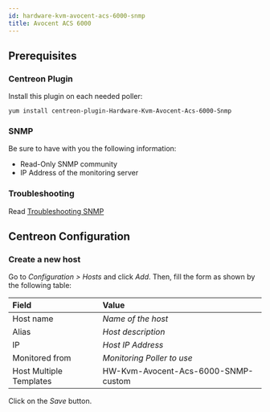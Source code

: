 ```yaml
---
id: hardware-kvm-avocent-acs-6000-snmp
title: Avocent ACS 6000
---
```


## Prerequisites

### Centreon Plugin

Install this plugin on each needed poller:

``` shell
yum install centreon-plugin-Hardware-Kvm-Avocent-Acs-6000-Snmp
```

### SNMP

Be sure to have with you the following information:

  - Read-Only SNMP community
  - IP Address of the monitoring server

### Troubleshooting

Read [Troubleshooting
SNMP](../tutorials/troubleshooting-plugins.md#snmp-checks)

## Centreon Configuration

### Create a new host

Go to *Configuration \> Hosts* and click *Add*. Then, fill the form as shown by
the following table:

| Field                   | Value                               |
| :---------------------- | :---------------------------------- |
| Host name               | *Name of the host*                  |
| Alias                   | *Host description*                  |
| IP                      | *Host IP Address*                   |
| Monitored from          | *Monitoring Poller to use*          |
| Host Multiple Templates | HW-Kvm-Avocent-Acs-6000-SNMP-custom |

Click on the *Save* button.
